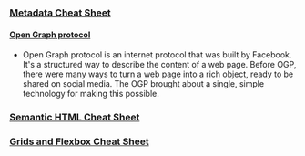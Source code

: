 
### [Metadata Cheat Sheet](./metadata_cheat_sheet.md)
#### [Open Graph protocol](https://ogp.me/)
- Open Graph protocol is an internet protocol that was built by Facebook. It's a structured way to describe the content of a web page. Before OGP, there were many ways to turn a web page into a rich object, ready to be shared on social media. The OGP brought about a single, simple technology for making this possible. 

### [Semantic HTML Cheat Sheet](./semantic_html_cheat_sheet.md)

### [Grids and Flexbox Cheat Sheet](./grids_and_flexbox_cheat_sheet.md)

